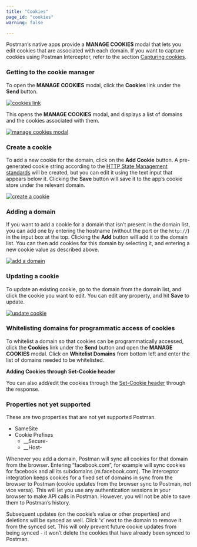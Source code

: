 ```yaml
---
title: "Cookies"
page_id: "cookies"
warning: false

---
```


Postman’s native apps provide a **MANAGE COOKIES** modal that lets you edit cookies that are associated with each domain. If you want to capture cookies using Postman Interceptor, refer to the section [Capturing cookies](/docs/postman/sending_api_requests/interceptor_extension).

### Getting to the cookie manager

To open the **MANAGE COOKIES** modal, click the **Cookies** link under the **Send** button.

[![cookies link](https://s3.amazonaws.com/postman-static-getpostman-com/postman-docs/58524551.png)](https://s3.amazonaws.com/postman-static-getpostman-com/postman-docs/58524551.png)

This opens the **MANAGE COOKIES** modal, and displays a list of domains and the cookies associated with them.

[![manage cookies modal](https://s3.amazonaws.com/postman-static-getpostman-com/postman-docs/WS-manage-cookies-1.png)](https://s3.amazonaws.com/postman-static-getpostman-com/postman-docs/WS-manage-cookies-1.png)

### Create a cookie

To add a new cookie for the domain, click on the **Add Cookie** button. A pre-generated cookie string according to the [HTTP State Management standards](https://tools.ietf.org/html/rfc6265#section-4.1) will be created, but you can edit it using the text input that appears below it. Clicking the **Save** button will save it to the app’s cookie store under the relevant domain.

[![create a cookie](https://s3.amazonaws.com/postman-static-getpostman-com/postman-docs/WS-manage-cookies-2.png)](https://s3.amazonaws.com/postman-static-getpostman-com/postman-docs/WS-manage-cookies-2.png)

### Adding a domain

If you want to add a cookie for a domain that isn’t present in the domain list, you can add one by entering the hostname (without the port or the `http://`) in the input box at the top. Clicking the **Add** button will add it to the domain list. You can then add cookies for this domain by selecting it, and entering a new cookie value as described above.

[![add a domain](https://s3.amazonaws.com/postman-static-getpostman-com/postman-docs/WS-manage-cookies-3.png)](https://s3.amazonaws.com/postman-static-getpostman-com/postman-docs/WS-manage-cookies-3.png)

### Updating a cookie

To update an existing cookie, go to the domain from the domain list, and click the cookie you want to edit. You can edit any property, and hit **Save** to update.

[![update cookie](https://s3.amazonaws.com/postman-static-getpostman-com/postman-docs/WS-manage-cookies-4.png)](https://s3.amazonaws.com/postman-static-getpostman-com/postman-docs/WS-manage-cookies-4.png)

### Whitelisting domains for programmatic access of cookies

To whitelist a domain so that cookies can be programmatically accessed, click the **Cookies** link under the **Send** button and open the **MANAGE COOKIES** modal. Click on **Whitelist Domains** from bottom left and enter the list of 
domains needed to be whitelisted.

**Adding Cookies through Set-Cookie header**

You can also add/edit the cookies through the [Set-Cookie header](https://developer.mozilla.org/en-US/docs/Web/HTTP/Headers/Set-Cookie) through the response.  

### Properties not yet supported

These are two properties that are not yet supported Postman.

  *   SameSite 
  *   Cookie Prefixes
        *   __Secure-
        *   __Host-


Whenever you add a domain, Postman will sync all cookies for that domain from the browser. Entering “facebook.com”, for example will sync cookies for facebook and all its subdomains (m.facebook.com). The Interceptor integration keeps cookies for a fixed set of domains in sync from the browser to Postman (cookie updates from the browser sync to Postman, not vice versa). This will let you use any authentication sessions in your browser to make API calls in Postman. However, you will not be able to save them to Postman’s history.

 Subsequent updates (on the cookie’s value or other properties) and deletions will be synced as well. Click ‘x’ next to the domain to remove it from the synced set. This will only prevent future cookie updates from being synced - it won’t delete the cookies that have already been synced to Postman.